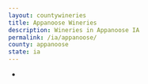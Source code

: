 ```yaml
---
layout: countywineries
title: Appanoose Wineries
description: Wineries in Appanoose IA
permalink: /ia/appanoose/
county: appanoose
state: ia
---
```

-
